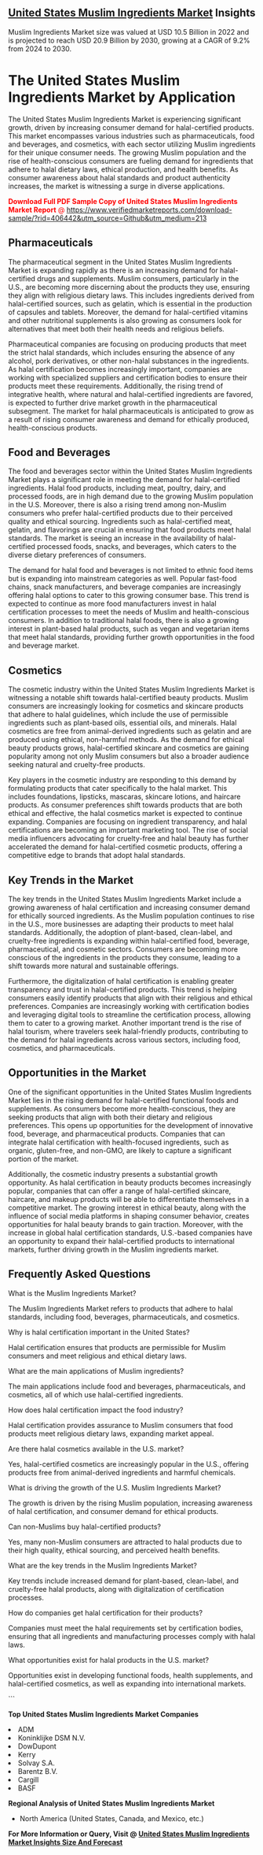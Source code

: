 <h2><a href="https://www.verifiedmarketreports.com/download-sample/?rid=406442&amp;utm_source=Github&amp;utm_medium=213" target="_blank">United States Muslim Ingredients Market</a> Insights</h2><p>Muslim Ingredients Market size was valued at USD 10.5 Billion in 2022 and is projected to reach USD 20.9 Billion by 2030, growing at a CAGR of 9.2% from 2024 to 2030.</p><p><h1>The United States Muslim Ingredients Market by Application</h1><p>The United States Muslim Ingredients Market is experiencing significant growth, driven by increasing consumer demand for halal-certified products. This market encompasses various industries such as pharmaceuticals, food and beverages, and cosmetics, with each sector utilizing Muslim ingredients for their unique consumer needs. The growing Muslim population and the rise of health-conscious consumers are fueling demand for ingredients that adhere to halal dietary laws, ethical production, and health benefits. As consumer awareness about halal standards and product authenticity increases, the market is witnessing a surge in diverse applications. <p><span class=""><span style="color: #ff0000;"><strong>Download Full PDF Sample Copy of United States Muslim Ingredients Market Report</strong> @ </span><a href="https://www.verifiedmarketreports.com/download-sample/?rid=406442&amp;utm_source=Github&amp;utm_medium=213" target="_blank">https://www.verifiedmarketreports.com/download-sample/?rid=406442&amp;utm_source=Github&amp;utm_medium=213</a></span></p></p><h2>Pharmaceuticals</h2><p>The pharmaceutical segment in the United States Muslim Ingredients Market is expanding rapidly as there is an increasing demand for halal-certified drugs and supplements. Muslim consumers, particularly in the U.S., are becoming more discerning about the products they use, ensuring they align with religious dietary laws. This includes ingredients derived from halal-certified sources, such as gelatin, which is essential in the production of capsules and tablets. Moreover, the demand for halal-certified vitamins and other nutritional supplements is also growing as consumers look for alternatives that meet both their health needs and religious beliefs.</p><p>Pharmaceutical companies are focusing on producing products that meet the strict halal standards, which includes ensuring the absence of any alcohol, pork derivatives, or other non-halal substances in the ingredients. As halal certification becomes increasingly important, companies are working with specialized suppliers and certification bodies to ensure their products meet these requirements. Additionally, the rising trend of integrative health, where natural and halal-certified ingredients are favored, is expected to further drive market growth in the pharmaceutical subsegment. The market for halal pharmaceuticals is anticipated to grow as a result of rising consumer awareness and demand for ethically produced, health-conscious products.</p><h2>Food and Beverages</h2><p>The food and beverages sector within the United States Muslim Ingredients Market plays a significant role in meeting the demand for halal-certified ingredients. Halal food products, including meat, poultry, dairy, and processed foods, are in high demand due to the growing Muslim population in the U.S. Moreover, there is also a rising trend among non-Muslim consumers who prefer halal-certified products due to their perceived quality and ethical sourcing. Ingredients such as halal-certified meat, gelatin, and flavorings are crucial in ensuring that food products meet halal standards. The market is seeing an increase in the availability of halal-certified processed foods, snacks, and beverages, which caters to the diverse dietary preferences of consumers.</p><p>The demand for halal food and beverages is not limited to ethnic food items but is expanding into mainstream categories as well. Popular fast-food chains, snack manufacturers, and beverage companies are increasingly offering halal options to cater to this growing consumer base. This trend is expected to continue as more food manufacturers invest in halal certification processes to meet the needs of Muslim and health-conscious consumers. In addition to traditional halal foods, there is also a growing interest in plant-based halal products, such as vegan and vegetarian items that meet halal standards, providing further growth opportunities in the food and beverage market.</p><h2>Cosmetics</h2><p>The cosmetic industry within the United States Muslim Ingredients Market is witnessing a notable shift towards halal-certified beauty products. Muslim consumers are increasingly looking for cosmetics and skincare products that adhere to halal guidelines, which include the use of permissible ingredients such as plant-based oils, essential oils, and minerals. Halal cosmetics are free from animal-derived ingredients such as gelatin and are produced using ethical, non-harmful methods. As the demand for ethical beauty products grows, halal-certified skincare and cosmetics are gaining popularity among not only Muslim consumers but also a broader audience seeking natural and cruelty-free products.</p><p>Key players in the cosmetic industry are responding to this demand by formulating products that cater specifically to the halal market. This includes foundations, lipsticks, mascaras, skincare lotions, and haircare products. As consumer preferences shift towards products that are both ethical and effective, the halal cosmetics market is expected to continue expanding. Companies are focusing on ingredient transparency, and halal certifications are becoming an important marketing tool. The rise of social media influencers advocating for cruelty-free and halal beauty has further accelerated the demand for halal-certified cosmetic products, offering a competitive edge to brands that adopt halal standards.</p><h2>Key Trends in the Market</h2><p>The key trends in the United States Muslim Ingredients Market include a growing awareness of halal certification and increasing consumer demand for ethically sourced ingredients. As the Muslim population continues to rise in the U.S., more businesses are adapting their products to meet halal standards. Additionally, the adoption of plant-based, clean-label, and cruelty-free ingredients is expanding within halal-certified food, beverage, pharmaceutical, and cosmetic sectors. Consumers are becoming more conscious of the ingredients in the products they consume, leading to a shift towards more natural and sustainable offerings.</p><p>Furthermore, the digitalization of halal certification is enabling greater transparency and trust in halal-certified products. This trend is helping consumers easily identify products that align with their religious and ethical preferences. Companies are increasingly working with certification bodies and leveraging digital tools to streamline the certification process, allowing them to cater to a growing market. Another important trend is the rise of halal tourism, where travelers seek halal-friendly products, contributing to the demand for halal ingredients across various sectors, including food, cosmetics, and pharmaceuticals.</p><h2>Opportunities in the Market</h2><p>One of the significant opportunities in the United States Muslim Ingredients Market lies in the rising demand for halal-certified functional foods and supplements. As consumers become more health-conscious, they are seeking products that align with both their dietary and religious preferences. This opens up opportunities for the development of innovative food, beverage, and pharmaceutical products. Companies that can integrate halal certification with health-focused ingredients, such as organic, gluten-free, and non-GMO, are likely to capture a significant portion of the market.</p><p>Additionally, the cosmetic industry presents a substantial growth opportunity. As halal certification in beauty products becomes increasingly popular, companies that can offer a range of halal-certified skincare, haircare, and makeup products will be able to differentiate themselves in a competitive market. The growing interest in ethical beauty, along with the influence of social media platforms in shaping consumer behavior, creates opportunities for halal beauty brands to gain traction. Moreover, with the increase in global halal certification standards, U.S.-based companies have an opportunity to expand their halal-certified products to international markets, further driving growth in the Muslim ingredients market.</p><h2>Frequently Asked Questions</h2><p>What is the Muslim Ingredients Market?</p><p>The Muslim Ingredients Market refers to products that adhere to halal standards, including food, beverages, pharmaceuticals, and cosmetics.</p><p>Why is halal certification important in the United States?</p><p>Halal certification ensures that products are permissible for Muslim consumers and meet religious and ethical dietary laws.</p><p>What are the main applications of Muslim ingredients?</p><p>The main applications include food and beverages, pharmaceuticals, and cosmetics, all of which use halal-certified ingredients.</p><p>How does halal certification impact the food industry?</p><p>Halal certification provides assurance to Muslim consumers that food products meet religious dietary laws, expanding market appeal.</p><p>Are there halal cosmetics available in the U.S. market?</p><p>Yes, halal-certified cosmetics are increasingly popular in the U.S., offering products free from animal-derived ingredients and harmful chemicals.</p><p>What is driving the growth of the U.S. Muslim Ingredients Market?</p><p>The growth is driven by the rising Muslim population, increasing awareness of halal certification, and consumer demand for ethical products.</p><p>Can non-Muslims buy halal-certified products?</p><p>Yes, many non-Muslim consumers are attracted to halal products due to their high quality, ethical sourcing, and perceived health benefits.</p><p>What are the key trends in the Muslim Ingredients Market?</p><p>Key trends include increased demand for plant-based, clean-label, and cruelty-free halal products, along with digitalization of certification processes.</p><p>How do companies get halal certification for their products?</p><p>Companies must meet the halal requirements set by certification bodies, ensuring that all ingredients and manufacturing processes comply with halal laws.</p><p>What opportunities exist for halal products in the U.S. market?</p><p>Opportunities exist in developing functional foods, health supplements, and halal-certified cosmetics, as well as expanding into international markets.</p>```</p><p><strong>Top United States Muslim Ingredients Market Companies</strong></p><div data-test-id=""><p><li>ADM</li><li> Koninklijke DSM N.V.</li><li> DowDupont</li><li> Kerry</li><li> Solvay S.A.</li><li> Barentz B.V.</li><li> Cargill</li><li> BASF</li></p><div><strong>Regional Analysis of&nbsp;United States Muslim Ingredients Market</strong></div><ul><li dir="ltr"><p dir="ltr">North America&nbsp;(United States, Canada, and Mexico, etc.)</p></li></ul><p><strong>For More Information or Query, Visit @&nbsp;</strong><strong><a href="https://www.verifiedmarketreports.com/product/muslim-ingredients-market/?utm_source=Github&amp;utm_medium=213" target="_blank">United States Muslim Ingredients Market Insights Size And Forecast</a></strong></p></div>
